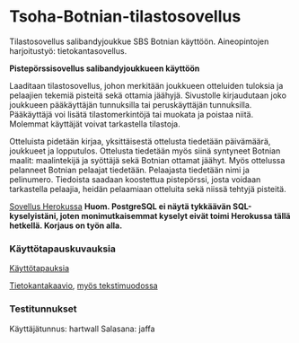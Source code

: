 # Tsoha-Botnian-tilastosovellus
Tilastosovellus salibandyjoukkue SBS Botnian käyttöön. Aineopintojen harjoitustyö: tietokantasovellus.

**Pistepörssisovellus salibandyjoukkueen käyttöön**

Laaditaan tilastosovellus, johon merkitään joukkueen otteluiden tuloksia ja pelaajien tekemiä pisteitä sekä ottamia jäähyjä. Sivustolle kirjaudutaan joko joukkueen pääkäyttäjän tunnuksilla tai peruskäyttäjän tunnuksilla. Pääkäyttäjä voi lisätä tilastomerkintöjä tai muokata ja poistaa niitä. Molemmat käyttäjät voivat tarkastella tilastoja.

Otteluista pidetään kirjaa, yksittäisestä ottelusta tiedetään päivämäärä, joukkueet ja lopputulos. Ottelusta tiedetään myös siinä syntyneet Botnian maalit: maalintekijä ja syöttäjä sekä Botnian ottamat jäähyt. Myös ottelussa pelanneet Botnian pelaajat tiedetään. Pelaajasta tiedetään nimi ja pelinumero. Tiedoista saadaan koostettua pistepörssi, josta voidaan tarkastella pelaajia, heidän pelaamiaan otteluita sekä niissä tehtyjä pisteitä.

[Sovellus Herokussa](https://tsoha-botnian-tilastosovellus.herokuapp.com/) **Huom. PostgreSQL ei näytä tykkäävän SQL-kyselyistäni, joten monimutkaisemmat kyselyt eivät toimi Herokussa tällä hetkellä. Korjaus on työn alla.**

### Käyttötapauskuvauksia

[Käyttötapauksia](https://github.com/Deemusc/Tsoha-Botnian-tilastosovellus/blob/master/documentation/kayttotapaukset.md)

[Tietokantakaavio](https://github.com/Deemusc/Tsoha-Botnian-tilastosovellus/blob/master/documentation/tietokantakaavio_kuvana.png), [myös tekstimuodossa](https://github.com/Deemusc/Tsoha-Botnian-tilastosovellus/blob/master/documentation/tietokantakaavio_tekstina.md)

### Testitunnukset

Käyttäjätunnus: hartwall
Salasana: jaffa

